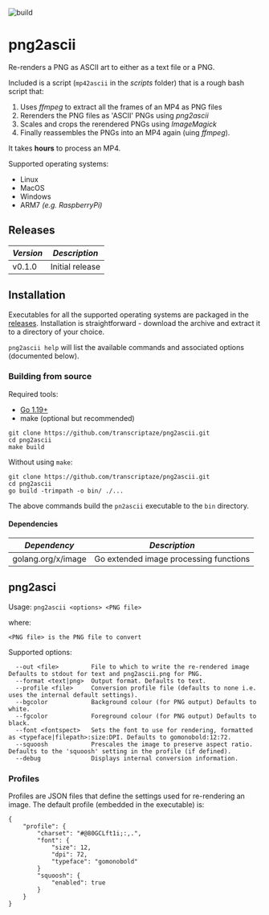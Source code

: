 ![build](https://github.com/twystd/png2ascii/workflows/build/badge.svg)

# png2ascii

Re-renders a PNG as ASCII art to either as a text file or a PNG.

Included is a script (`mp42ascii` in the _scripts_ folder) that is a rough bash script that:
1. Uses _ffmpeg_ to extract all the frames of an MP4 as PNG files
2. Rerenders the PNG files as 'ASCII' PNGs using _png2ascii_
3. Scales and crops the rerendered PNGs using _ImageMagick_ 
4. Finally  reassembles the PNGs into an MP4 again (uing _ffmpeg_).

It takes **hours** to process an MP4.

Supported operating systems:
- Linux
- MacOS
- Windows
- ARM7 _(e.g. RaspberryPi)_

## Releases

| *Version* | *Description*                                                                             |
| --------- | ----------------------------------------------------------------------------------------- |
| v0.1.0    | Initial release                                                                           |

## Installation

Executables for all the supported operating systems are packaged in the [releases](https://github.com/transcriptaze/pn2ascii/releases). Installation is straightforward - download the archive and extract it to a directory of your choice.

`png2ascii help` will list the available commands and associated options (documented below).

### Building from source

Required tools:
- [Go 1.19+](https://go.dev)
- make (optional but recommended)

```
git clone https://github.com/transcriptaze/png2ascii.git
cd png2ascii
make build
```

Without using `make`:
```
git clone https://github.com/transcriptaze/png2ascii.git
cd png2ascii
go build -trimpath -o bin/ ./...
```

The above commands build the `pn2ascii` executable to the `bin` directory.


#### Dependencies

| *Dependency*                        | *Description*                          |
| ----------------------------------- | ---------------------------------------|
| golang.org/x/image                  | Go extended image processing functions |


## png2asci

Usage: ```png2ascii <options> <PNG file>```

where:
```
<PNG file> is the PNG file to convert
```

Supported options:

```
  --out <file>         File to which to write the re-rendered image Defaults to stdout for text and png2ascii.png for PNG.
  --format <text|png>  Output format. Defaults to text. 
  --profile <file>     Conversion profile file (defaults to none i.e. uses the internal default settings).
  --bgcolor            Background colour (for PNG output) Defaults to white.
  --fgcolor            Foreground colour (for PNG output) Defaults to black.
  --font <fontspect>   Sets the font to use for rendering, formatted as <typeface|filepath>:size:DPI. Defaults to gomonobold:12:72.
  --squoosh            Prescales the image to preserve aspect ratio. Defaults to the 'squoosh' setting in the profile (if defined).
  --debug              Displays internal conversion information.
```

### Profiles

Profiles are JSON files that define the settings used for re-rendering an image. The default profile (embedded in the executable)
is:
```
{
    "profile": {
        "charset": "#@80GCLft1i;:,.",
        "font": {
            "size": 12,
            "dpi": 72,
            "typeface": "gomonobold"
        }
        "squoosh": {
            "enabled": true
        }
    }
}
```